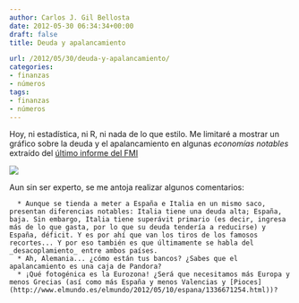 ```yaml
---
author: Carlos J. Gil Bellosta
date: 2012-05-30 06:34:34+00:00
draft: false
title: Deuda y apalancamiento

url: /2012/05/30/deuda-y-apalancamiento/
categories:
- finanzas
- números
tags:
- finanzas
- números
---
```


Hoy, ni estadística, ni R, ni nada de lo que estilo. Me limitaré a mostrar un gráfico sobre la deuda y el apalancamiento en algunas _economías notables_ extraído del [último informe del FMI](http://www.imf.org/External/Pubs/FT/GFSR/2012/01/index.htm)

[![](/wp-uploads/2012/05/indebtness_leverage_2012.png)
](/wp-uploads/2012/05/indebtness_leverage_2012.png)

Aun sin ser experto, se me antoja realizar algunos comentarios:



	  * Aunque se tienda a meter a España e Italia en un mismo saco, presentan diferencias notables: Italia tiene una deuda alta; España, baja. Sin embargo, Italia tiene superávit primario (es decir, ingresa más de lo que gasta, por lo que su deuda tendería a reducirse) y España, déficit. Y es por ahí que van los tiros de los famosos recortes... Y por eso también es que últimamente se habla del _desacoplamiento_ entre ambos países.
	  * Ah, Alemania... ¿cómo están tus bancos? ¿Sabes que el apalancamiento es una caja de Pandora?
	  * ¡Qué fotogénica es la Eurozona! ¿Será que necesitamos más Europa y menos Grecias (así como más España y menos Valencias y [Pioces](http://www.elmundo.es/elmundo/2012/05/10/espana/1336671254.html))?

